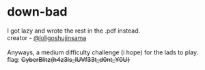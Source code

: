 <h1>down-bad</h1>
<p>I got lazy and wrote the rest in the .pdf instead.
</br>creator - <a href="https://github.com/loligoshujinsama">@loligoshujinsama</a></br></br>
Anyways, a medium difficulty challenge (i hope) for the lads to play.</br>
flag: <strike>CyberBlitz{h4z3ls_lUVf33t_d0nt_Y0U}</strike></p>
